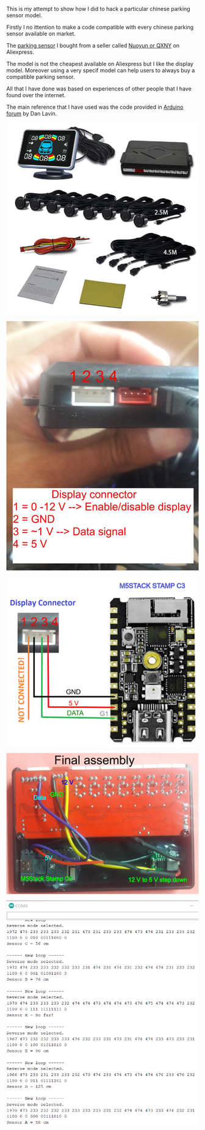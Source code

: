 This is my attempt to show how I did to hack a particular chinese parking sensor model.

Firstly I no ittention to make a code compatible with every chinese parking sensor available on market.

The [parking sensor](https://www.aliexpress.com/item/1005001570169898.html) I bought from a seller called [Nuoyun or QXNY](https://nuoyun.aliexpress.com/store/915639) on Aliexpress.

The model is not the cheapest available on Aliexpress but I like the display model. Moreover using a very specif model can help users to always buy a compatible parking sensor.

 
All that I have done was based on experiences of other people that I have found over the internet.

The main reference that I have used was the code provided in [Arduino forum](https://forum.arduino.cc/t/hacking-car-reverese-parking-sensors/171696/10) by Dan Lavin. 

![Parking sensor model](Images/ParkingSensorModel.jpg)

![Module pinout](Images/ModulePinout.jpg)

![Circuit Wiring Stamp C3](Images/CircuitWiring-StampC3.png)

![Final assembly](Images/finalAssembly.jpg)

![Serial monitor](Images/SerialMonitor.png)